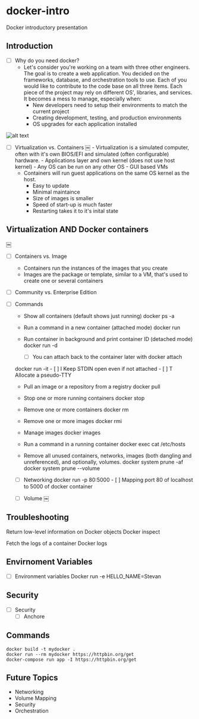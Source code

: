 # docker-intro
Docker introductory presentation

## Introduction
- [ ] Why do you need docker?
    - Let's consider you're working on a team with three other engineers. The goal is to create a web application. You decided on the frameworks, database, and orchestration tools to use. Each of you would like to contribute to the code base on all three items. 
    Each piece of the project may rely on different OS', libraries, and services. It becomes a mess to manage, especially when: 
        - New developers need to setup their environments to match the current project
        - Creating development, testing, and production environments
        - OS upgrades for each application installed
        
 ![alt text](../master/images/DockerIntro-NoDocker.png?raw=true)

- [ ] Virtualization vs. Containers
￼   - Virtualization is a simulated computer, often with it's own BIOS/EFI and simulated (often configurable) hardware.
        - Applications layer and own kernel (does not use host kernel) 
        - Any OS can be run on any other OS
        - GUI based VMs
    - Containers will run guest applications on the same OS kernel as the host.
        - Easy to update
        - Minimal maintaince
        - Size of images is smaller
        - Speed of start-up is much faster
        - Restarting takes it to it's inital state

## Virtualization AND Docker containers 
￼
- [ ] Containers vs. Image
    -  Containers run the instances of the images that you create
    -  Images are the package or template, similar to a VM, that's used to create one or several containers

- [ ] Community vs. Enterprise Edition

- [ ] Commands
    - Show all containers (default shows just running)
    docker ps -a

    - Run a command in a new container (attached mode)
    docker run <name> 

    - Run container in background and print container ID (detached mode)
    docker run -d <name>
        - [ ] You can attach back to the container later with
    docker attach <characters of container>


    docker run -it <name>
        - [ ] I Keep STDIN open even if not attached
        - [ ] T Allocate a pseudo-TTY

    - Pull an image or a repository from a registry
    docker pull <name> 

    - Stop one or more running containers
    docker stop <name>

    - Remove one or more containers
    docker rm <name> 

    - Remove one or more images
    docker rmi <name>

    - Manage images
    docker images

    - Run a command in a running container
    docker exec <container name> cat /etc/hosts

    - Remove all unused containers, networks, images (both dangling and unreferenced), and optionally, volumes.
    docker system prune -af
    docker system prune --volume 

    - [ ] Networking
    docker run -p 80:5000 <Name> 
            - [ ] Mapping port 80 of localhost to 5000 of docker container


    - [ ] Volume
￼
  
## Troubleshooting
Return low-level information on Docker objects
    Docker inspect <name>

Fetch the logs of a container
    Docker logs <name> 
  
## Envirnoment Variables
- [ ] Environment variables
    Docker run -e HELLO_NAME=Stevan <name>
  
## Security
- [ ] Security
    - [ ] Anchore

## Commands
    docker build -t mydocker .
    docker run --rm mydocker https://httpbin.org/get
    docker-compose run app -I https://httpbin.org/get 



## Future Topics
- Networking
- Volume Mapping
- Security
- Orchestration

   
